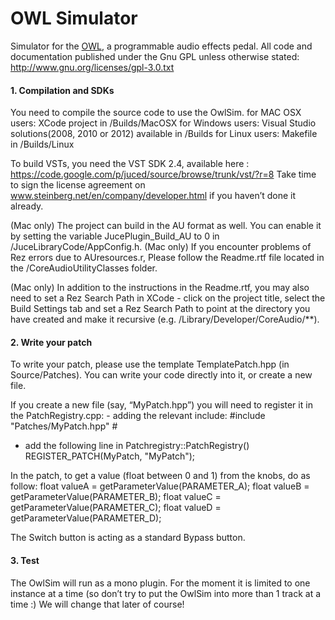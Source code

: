 # OWL Simulator #

Simulator for the [OWL](http://hoxtonowl.com/), a programmable audio effects
pedal. All code and documentation published under the Gnu GPL unless otherwise
stated: http://www.gnu.org/licenses/gpl-3.0.txt


#### 1. Compilation and SDKs #### 
You need to compile the source code to use the OwlSim. for MAC OSX users: XCode 
project in /Builds/MacOSX for Windows users: Visual Studio solutions(2008, 2010 
or 2012) available in /Builds for Linux users: Makefile in /Builds/Linux

To build VSTs, you need the VST SDK 2.4, available here :
https://code.google.com/p/juced/source/browse/trunk/vst/?r=8 Take time to sign
the license agreement on www.steinberg.net/en/company/developer.html‎ if you
haven’t done it already.

(Mac only) The project can build in the AU format as well. You can enable it by
setting the variable JucePlugin_Build_AU to 0 in /JuceLibraryCode/AppConfig.h.
(Mac only) If you encounter problems of Rez errors due to AUresources.r, Please
follow the Readme.rtf file located in the /CoreAudioUtilityClasses folder.

(Mac only) In addition to the instructions in the Readme.rtf, you may also need
to set a Rez Search Path in XCode - click on the project title, select the Build
Settings tab and set a Rez Search Path to point at the directory you have
created and make it recursive (e.g. /Library/Developer/CoreAudio/**).

#### 2. Write your patch ####
To write your patch, please use the template TemplatePatch.hpp (in Source/Patches).
You can write your code directly into it, or create a new file.

If you create a new file (say, “MyPatch.hpp”) you will need to register it in
the PatchRegistry.cpp: - adding the relevant include: 
	#include "Patches/MyPatch.hpp"
	#
- add the following line in Patchregistry::PatchRegistry()
REGISTER_PATCH(MyPatch, "MyPatch");

In the patch, to get a value (float between 0 and 1) from the knobs, do as
follow: float valueA = getParameterValue(PARAMETER_A); float valueB =
getParameterValue(PARAMETER_B); float valueC = getParameterValue(PARAMETER_C);
float valueD = getParameterValue(PARAMETER_D);

The Switch button is acting as a standard Bypass button.


#### 3. Test #### 
The OwlSim will run as a mono plugin. For the moment it is limited to one instance 
at a time (so don’t try to put the OwlSim into more than 1 track at a time :) We 
will change that later of course!
